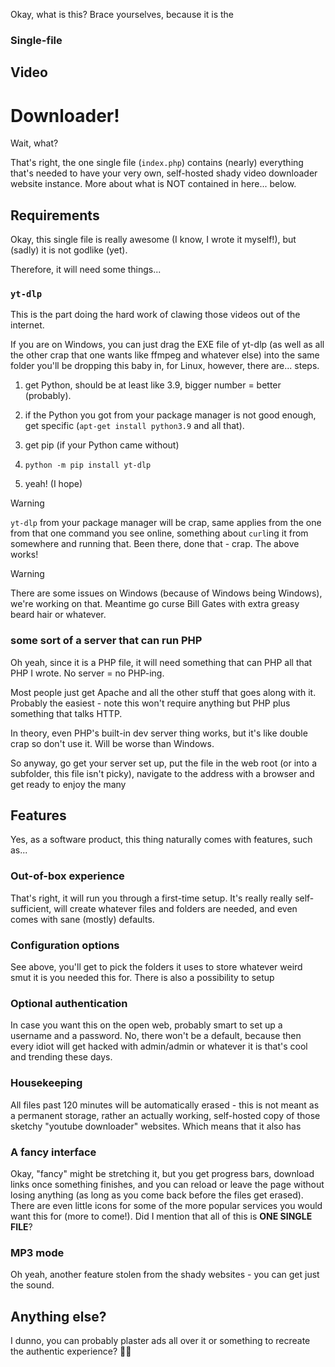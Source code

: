 Okay, what is this? Brace yourselves, because it is the

### Single-file 

## Video

# Downloader!

Wait, what?

That's right, the one single file (``index.php``) contains (nearly) everything that's needed to have your very own, self-hosted shady video downloader website instance. More about what is NOT contained in here... below.

## Requirements

Okay, this single file is really awesome (I know, I wrote it myself!), but (sadly) it is not godlike (yet).

Therefore, it will need some things...

### ``yt-dlp`` 

This is the part doing the hard work of clawing those videos out of the internet.

If you are on Windows, you can just drag the EXE file of yt-dlp (as well as all the other crap that one wants like ffmpeg and whatever else) into the same folder you'll be dropping this baby in, for Linux, however, there are... steps.

1) get Python, should be at least like 3.9, bigger number = better (probably).

2) if the Python you got from your package manager is not good enough, get specific (``apt-get install python3.9`` and all that).

3) get pip (if your Python came without)

4) ``python -m pip install yt-dlp``

5) yeah! (I hope)

> [!WARNING]
> ``yt-dlp`` from your package manager will be crap, same applies from the one from that one command you see online, something about ``curl``ing it from somewhere and running that. Been there, done that - crap. The above works!

> [!WARNING]
> There are some issues on Windows (because of Windows being Windows), we're working on that. Meantime go curse Bill Gates with extra greasy beard hair or whatever.

### some sort of a server that can run PHP

Oh yeah, since it is a PHP file, it will need something that can PHP all that PHP I wrote. No server = no PHP-ing.

Most people just get Apache and all the other stuff that goes along with it. Probably the easiest - note this won't require anything but PHP plus something that talks HTTP.

In theory, even PHP's built-in dev server thing works, but it's like double crap so don't use it. Will be worse than Windows.

So anyway, go get your server set up, put the file in the web root (or into a subfolder, this file isn't picky), navigate to the address with a browser and get ready to enjoy the many

## Features

Yes, as a software product, this thing naturally comes with features, such as...

### Out-of-box experience

That's right, it will run you through a first-time setup. It's really really self-sufficient, will create whatever files and folders are needed, and even comes with sane (mostly) defaults.

### Configuration options

See above, you'll get to pick the folders it uses to store whatever weird smut it is you needed this for. There is also a possibility to setup

### Optional authentication

In case you want this on the open web, probably smart to set up a username and a password. No, there won't be a default, because then every idiot will get hacked with admin/admin or whatever it is that's cool and trending these days.

### Housekeeping

All files past 120 minutes will be automatically erased - this is not meant as a permanent storage, rather an actually working, self-hosted copy of those sketchy "youtube downloader" websites. Which means that it also has

### A fancy interface

Okay, "fancy" might be stretching it, but you get progress bars, download links once something finishes, and you can reload or leave the page without losing anything (as long as you come back before the files get erased). There are even little icons for some of the more popular services you would want this for (more to come!). Did I mention that all of this is **ONE SINGLE FILE**?

### MP3 mode

Oh yeah, another feature stolen from the shady websites - you can get just the sound.

## Anything else?

I dunno, you can probably plaster ads all over it or something to recreate the authentic experience? 🤷‍♀️
